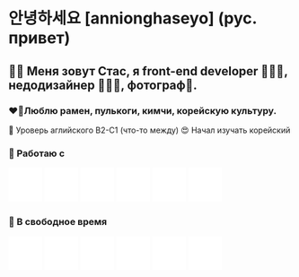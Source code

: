 # 안녕하세요 [annionghaseyo] (рус. привет)
## 👋🏻 Меня зовут Стас, я front-end developer 🧑🏼‍💻, недодизайнер 🧙🏼‍♂️, фотограф📸.
### ❤️‍🔥Люблю рамен, пулькоги, кимчи, корейскую культуру.

🍩 Уроверь аглийского B2-C1 (что-то между)
😍 Начал изучать корейский

### 🔔 Работаю c
![](./react.svg) ![](./typescript.svg) ![](./styledcomponents.svg) ![](./html5.svg) ![](./css3.svg) ![](./postgresql.svg)

### 🔕 В свободное время
![](./adobelightroom.svg) ![](./adobephotoshop.svg) ![](./adobepremierepro.svg) ![](./kinopoisk.svg) ![](./youtube.svg) ![](./figma.svg)
